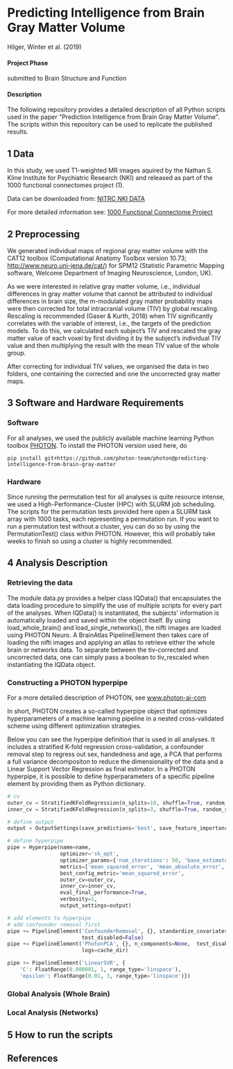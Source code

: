 # Predicting Intelligence from Brain Gray Matter Volume
Hilger, Winter et al. (2019)

#### Project Phase
submitted to Brain Structure and Function
#### Description
The following repository provides a detailed description of all Python scripts used in the paper "Prediction Intelligence 
from Brain Gray Matter Volume". The scripts within this repository can be used to replicate the published results.

## 1 Data
In this study, we used T1-weighted MR images aquired by the Nathan S. Kline Institute for Psychiatric Research (NKI) and 
released as part of the 1000 functional connectomes project (1).

Data can be downloaded from: 
[NITRC NKI DATA](http://www.nitrc.org/ir/app/template/XDATScreen_report_xnat_projectData.vm/search_element/xnat:projectData/search_field/xnat:projectData.ID/search_value/nki_rockland)

For more detailed information see: 
[1000 Functional Connectome Project](http://fcon_1000.projects.nitrc.org/indi/pro/nki.html)


## 2 Preprocessing
We generated individual maps of regional gray matter volume with the CAT12 toolbox (Computational Anatomy Toolbox 
version 10.73; http://www.neuro.uni-jena.de/cat/) for SPM12 (Statistic Parametric Mapping software, Welcome Department 
of Imaging Neuroscience, London, UK).

As we were interested in relative gray matter volume, i.e., individual differences in gray matter volume that cannot be 
attributed to individual differences in brain size, the m-modulated gray matter probability maps were then corrected 
for total intracranial volume (TIV) by global rescaling. Rescaling is recommended (Gaser & Kurth, 2018) when TIV 
significantly correlates with the variable of interest, i.e., the targets of the prediction models. 
To do this, we calculated each subject’s TIV and rescaled the gray matter value of each voxel by first dividing it by the 
subject’s individual TIV value and then multiplying the result with the mean TIV value of the whole group. 

After correcting for individual TIV values, we organised the data in two folders, one containing the corrected and one 
the uncorrected gray matter maps.

## 3 Software and Hardware Requirements
### Software
For all analyses, we used the publicly available machine learning Python toolbox 
[PHOTON](https://github.com/photon-team/photon). To install the PHOTON version used here, do
```
pip install git+https://github.com/photon-team/photon@predicting-intelligence-from-brain-gray-matter
```
### Hardware
Since running the permutation test for all analyses is quite resource intense, we used a High-Performance-Cluster (HPC) 
with SLURM job scheduling. The scripts for the permutation tests provided here open a SLURM task array with 1000 tasks, 
each representing a permutation run. If you want to run a permutation test without a cluster, you can do so by using the 
PermutationTest() class within PHOTON. However, this will probably take weeks to finish so using a cluster is highly 
recommended.

## 4 Analysis Description
### Retrieving the data
The module data.py provides a helper class IQData() that encapsulates the data loading procedure to simplify the use of 
multiple scripts for every part of the analyses. When IQData() is instantiated, the subjects' information is automatically 
loaded and saved within the object itself. By using load_whole_brain() and load_single_networks(), the nifti images are 
loaded using PHOTON Neuro. A BrainAtlas PipelineElement then takes care of loading the nifti images and applying an 
atlas to retrieve either the whole brain or networks data. To separate between the tiv-corrected and uncorrected data,
one can simply pass a boolean to tiv_rescaled when instantiating the IQData object.

### Constructing a PHOTON hyperpipe
For a more detailed description of PHOTON, see www.photon-ai-com

In short, PHOTON creates a so-called hyperpipe object that optimizes hyperparameters of a machine learning pipeline in 
a nested cross-validated scheme using different optimization strategies.

Below you can see the hyperpipe definition that is used in all analyses. It includes a stratified K-fold regression 
cross-validation, a confounder removal step to regress out sex, handedness and age, a PCA that performs a full variance 
decompositon to reduce the dimensionality of the data and a Linear Support Vector Regression as final estimator. In a 
PHOTON hyperpipe, it is possible to define hyperparameters of a specific pipeline element by providing them as Python 
dictionary.
```python
# cv
outer_cv = StratifiedKFoldRegression(n_splits=10, shuffle=True, random_state=3)
inner_cv = StratifiedKFoldRegression(n_splits=3, shuffle=True, random_state=4)

# define output
output = OutputSettings(save_predictions='best', save_feature_importances='None', project_folder=project_folder)

# define hyperpipe
pipe = Hyperpipe(name=name,
                 optimizer='sk_opt',
                 optimizer_params={'num_iterations': 50, 'base_estimator': 'GP'},
                 metrics=['mean_squared_error', 'mean_absolute_error', 'variance_explained'],
                 best_config_metric='mean_squared_error',
                 outer_cv=outer_cv,
                 inner_cv=inner_cv,
                 eval_final_performance=True,
                 verbosity=1,
                 output_settings=output)

# add elements to hyperpipe
# add confounder removal first
pipe += PipelineElement('ConfounderRemoval', {}, standardize_covariates=True, cache_dir=cache_dir,
                        test_disabled=False)
pipe += PipelineElement('PhotonPCA', {}, n_components=None,  test_disabled=False,
                        logs=cache_dir)

pipe += PipelineElement('LinearSVR', {
    'C': FloatRange(0.000001, 1, range_type='linspace'),
    'epsilon': FloatRange(0.01, 3, range_type='linspace')})
```
### Global Analysis (Whole Brain) 

### Local Analysis (Networks)

## 5 How to run the scripts

## References